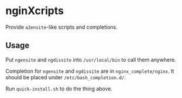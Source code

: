 nginXcripts
========

Provide `a2ensite`-like scripts and completions.

## Usage

Put `ngensite` and `ngdissite` into `/usr/local/bin` to call them anywhere.

Completion for `ngensite` and `ngdissite` are in `nginx_complete/nginx`. It should be placed under `/etc/bash_completion.d/`.

Run `quick-install.sh` to do the thing above.